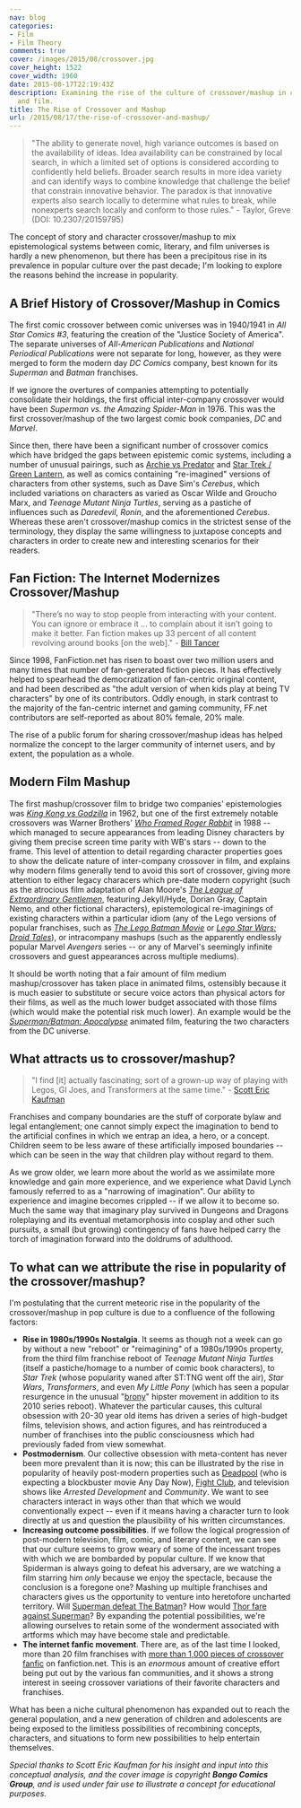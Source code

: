 ```yaml
---
nav: blog
categories:
- Film
- Film Theory
comments: true
cover: /images/2015/08/crossover.jpg
cover_height: 1522
cover_width: 1960
date: 2015-08-17T22:19:43Z
description: Examining the rise of the culture of crossover/mashup in comics, television,
  and film.
title: The Rise of Crossover and Mashup
url: /2015/08/17/the-rise-of-crossover-and-mashup/
---
```


> "The ability to generate novel, high variance outcomes is based on the availability of ideas. Idea availability can be constrained by local search, in which a limited set of options is considered according to confidently held beliefs. Broader search results in more idea variety and can identify ways to combine knowledge that challenge the belief that constrain innovative behavior. The paradox is that innovative experts also search locally to determine what rules to break, while nonexperts search locally and conform to those rules." - Taylor, Greve (DOI: 10.2307/20159795)

The concept of story and character crossover/mashup to mix epistemological systems between comic, literary, and film universes is hardly a new phenomenon, but there has been a precipitous rise in its prevalence in popular culture over the past decade; I'm looking to explore the reasons behind the increase in popularity.

<!--more-->

## A Brief History of Crossover/Mashup in Comics

The first comic crossover between comic universes was in 1940/1941 in *All Star Comics #3*, featuring the creation of the "Justice Society of America". The separate universes of *All-American Publications* and *National Periodical Publications* were not separate for long, however, as they were merged to form the modern day *DC Comics* company, best known for its *Superman* and *Batman* franchises.

If we ignore the overtures of companies attempting to potentially consolidate their holdings, the first official inter-company crossover would have been *Superman vs. the Amazing Spider-Man* in 1976. This was the first crossover/mashup of the two largest comic book companies, *DC* and *Marvel*.

Since then, there have been a significant number of crossover comics which have bridged the gaps between epistemic comic systems, including a number of unusual pairings, such as [Archie vs Predator](http://www.newsarama.com/22349-archie-vs-predator-no-really.html) and [Star Trek / Green Lantern](http://www.newsarama.com/24027-star-trek-green-lantern-crossover-no-really.html), as well as comics containing "re-imagined" versions of characters from other systems, such as Dave Sim's *Cerebus*, which included variations on characters as varied as Oscar Wilde and Groucho Marx, and *Teenage Mutant Ninja Turtles*, serving as a pastiche of influences such as *Daredevil*, *Ronin*, and the aforementioned *Cerebus*. Whereas these aren't crossover/mashup comics in the strictest sense of the terminology, they display the same willingness to juxtapose concepts and characters in order to create new and interesting scenarios for their readers.

## Fan Fiction: The Internet Modernizes Crossover/Mashup

> "There’s no way to stop people from interacting with your content. You can ignore or embrace it ... to complain about it isn’t going to make it better. Fan fiction makes up 33 percent of all content revolving around books [on the web]." - [Bill Tancer](http://www.billtancer.com/)

Since 1998, FanFiction.net has risen to boast over two million users and many times that number of fan-generated fiction pieces. It has effectively helped to spearhead the democratization of fan-centric original content, and had been described as "the adult version of when kids play at being TV characters" by one of its contributors. Oddly enough, in stark contrast to the majority of the fan-centric internet and gaming community, FF.net contributors are self-reported as about 80% female, 20% male.

The rise of a public forum for sharing crossover/mashup ideas has helped normalize the concept to the larger community of internet users, and by extent, the population as a whole.

## Modern Film Mashup

The first mashup/crossover film to bridge two companies' epistemologies was *[King Kong vs Godzilla](http://www.imdb.com/title/tt0056142/)* in 1962, but one of the first extremely notable crossovers was Warner Brothers' *[Who Framed Roger Rabbit](http://www.imdb.com/title/tt0096438/)* in 1988 -- which managed to secure appearances from leading Disney characters by giving them precise screen time parity with WB's stars -- down to the frame. This level of attention to detail regarding character properties goes to show the delicate nature of inter-company crossover in film, and explains why modern films generally tend to avoid this sort of crossover, giving more attention to either legacy characers which pre-date modern copyright (such as the atrocious film adaptation of Alan Moore's *[The League of Extraordinary Gentlemen](http://www.denofgeek.com/movies/the-league-of-extraordinary-gentlemen/29591/looking-back-at-the-league-of-extraordinary-gentlemen-film)*, featuring Jekyll/Hyde, Dorian Gray, Captain Nemo, and other fictional characters), epistemological re-imaginings of existing characters within a particular idiom (any of the Lego versions of popular franchises, such as *[The Lego Batman Movie](http://www.imdb.com/title/tt4116284/)* or *[Lego Star Wars: Droid Tales](http://www.imdb.com/title/tt4855868/)*), or intracompany mashups (such as the apparently endlessly popular Marvel *Avengers* series -- or any of Marvel's seemingly infinite crossovers and guest appearances across multiple mediums).

It should be worth noting that a fair amount of film medium mashup/crossover has taken place in animated films, ostensibly because it is much easier to substitute or secure voice actors than physical actors for their films, as well as the much lower budget associated with those films (which would make the potential risk much lower). An example would be the *[Superman/Batman: Apocalypse](http://www.imdb.com/title/tt1673430/)* animated film, featuring the two characters from the DC universe.

## What attracts us to crossover/mashup?

> "I find [it] actually fascinating; sort of a grown-up way of playing with Legos, GI Joes, and Transformers at the same time." - [Scott Eric Kaufman](http://acephalous.typepad.com/)

Franchises and company boundaries are the stuff of corporate bylaw and legal entanglement; one cannot simply expect the imagination to bend to the artificial confines in which we entrap an idea, a hero, or a concept. Children seem to be less aware of these artificially imposed boundaries -- which can be seen in the way that children play without regard to them.

As we grow older, we learn more about the world as we assimilate more knowledge and gain more experience, and we experience what David Lynch famously referred to as a "narrowing of imagination". Our ability to experience and imagine becomes crippled -- if we allow it to become so. Much the same way that imaginary play survived in Dungeons and Dragons roleplaying and its eventual metamorphosis into cosplay and other such pursuits, a small (but growing) contingency of fans have helped carry the torch of imagination forward into the doldrums of adulthood.

## To what can we attribute the rise in popularity of the crossover/mashup?

I'm postulating that the current meteoric rise in the popularity of the crossover/mashup in pop culture is due to a confluence of the following factors:

 * **Rise in 1980s/1990s Nostalgia**. It seems as though not a week can go by without a new "reboot" or "reimagining" of a 1980s/1990s property, from the third film franchise reboot of *Teenage Mutant Ninja Turtles* (itself a pastiche/homage to a number of comic book characters), to *Star Trek* (whose popularity waned after ST:TNG went off the air), *Star Wars*, *Transformers*, and even *My Little Pony* (which has seen a popular resurgence in the unusual "[brony](http://whatisabrony.com/)" hipster movement in addition to its 2010 series reboot). Whatever the particular causes, this cultural obsession with 20-30 year old items has driven a series of high-budget films, television shows, and action figures, and has reintroduced a number of franchises into the public consciousness which had previously faded from view somewhat.
 * **Postmodernism**. Our collective obsession with meta-content has never been more prevalent than it is now; this can be illustrated by the rise in popularity of heavily post-modern properties such as [Deadpool](http://www.comicpow.com/2013/08/30/deconstructing-comics-why-deadpool-is-different/) (who is expecting a blockbuster movie Any Day Now), [Fight Club](http://www.popmatters.com/post/116356-this-is-jacks-post-modern-masterpiece-fight-club-1999-blu-ray/), and television shows like *Arrested Development* and *Community*. We want to see characters interact in ways other than that which we would conventionally expect -- even if it means having a character turn to look directly at us and question the plausibility of his written circumstances.
 * **Increasing outcome possibilities**. If we follow the logical progression of post-modern television, film, comic, and literary content, we can see that our culture seems to grow weary of some of the incessant tropes with which we are bombarded by popular culture. If we know that Spiderman is always going to defeat his adversary, are we watching a film starring him *only* because we enjoy the spectacle, because the conclusion is a foregone one? Mashing up multiple franchises and characters gives us the opportunity to venture into heretofore uncharted territory. Will [Superman defeat The Batman](http://io9.com/lets-break-down-all-the-secrets-in-batman-v-supermans-1717576234)? How would [Thor fare against Superman](http://moviepilot.com/posts/2015/02/22/thor-vs-superman-who-would-win-the-battle-between-the-thunderer-the-man-of-steel-2718950)? By expanding the potential possibilities, we're allowing ourselves to retain some of the wonderment associated with artforms which may have become stale and predictable.
 * **The internet fanfic movement**. There are, as of the last time I looked, more than 20 film franchises with [more than 1,000 pieces of crossover fanfic](https://www.fanfiction.net/crossovers/movie/) on fanfiction.net. This is an *enormous* amount of creative effort being put out by the various fan communities, and it shows a strong interest in seeing crossover variations of their favorite characters and franchises.

What has been a niche cultural phenomenon has expanded out to reach the general population, and a new generation of children and adolescents are being exposed to the limitless possibilities of recombining concepts, characters, and situations to form new possibilities to help entertain themselves.
 
_Special thanks to Scott Eric Kaufman for his insight and input into this conceptual analysis, and the cover image is copyright **Bongo Comics Group**, and is used under fair use to illustrate a concept for educational purposes._
